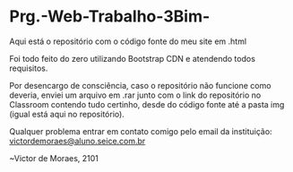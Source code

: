 # Prg.-Web-Trabalho-3Bim-

 Aqui está o repositório com o código fonte do meu site em .html
 
 Foi todo feito do zero utilizando Bootstrap CDN e atendendo todos requisitos.
 
 Por desencargo de consciência, caso o repositório não funcione como deveria, enviei um arquivo em .rar junto com o link do repositório no Classroom contendo tudo certinho, desde do código fonte até a pasta img (igual está aqui no repositório).
 
 
 Qualquer problema entrar em contato comigo pelo email da instituição: victordemoraes@aluno.seice.com.br
 
~Victor de Moraes, 2101

